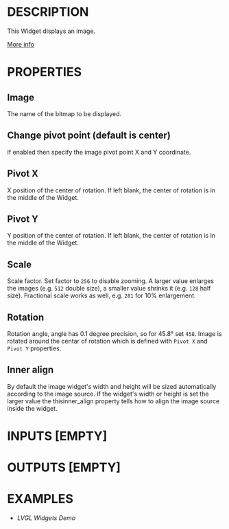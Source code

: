 # DESCRIPTION

This Widget displays an image.

[More info](https://docs.lvgl.io/8.3/widgets/core/img.html)

# PROPERTIES

## Image

The name of the bitmap to be displayed.

## Change pivot point (default is center)

If enabled then specify the image pivot point X and Y coordinate.

## Pivot X

X position of the center of rotation. If left blank, the center of rotation is in the middle of the Widget.

## Pivot Y

Y position of the center of rotation. If left blank, the center of rotation is in the middle of the Widget.

## Scale

Scale factor. Set factor to `256` to disable zooming. A larger value enlarges the images (e.g. `512` double size), a smaller value shrinks it (e.g. `128` half size). Fractional scale works as well, e.g. `281` for 10% enlargement.

## Rotation

Rotation angle, angle has 0.1 degree precision, so for 45.8° set `458`. Image is rotated around the centar of rotation which is defined with `Pivot X` and `Pivot Y` properties.

## Inner align

By default the image widget's width and height will be sized automatically according to the image source. If the widget's width or height is set the larger value the thisinner_align property tells how to align the image source inside the widget.

# INPUTS [EMPTY]

# OUTPUTS [EMPTY]

# EXAMPLES

-   _LVGL Widgets Demo_
